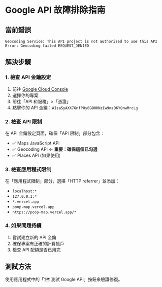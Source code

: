 # Google API 故障排除指南

## 當前錯誤
```
Geocoding Service: This API project is not authorized to use this API
Error: Geocoding failed REQUEST_DENIED
```

## 解決步驟

### 1. 檢查 API 金鑰設定
1. 前往 [Google Cloud Console](https://console.cloud.google.com/)
2. 選擇你的專案
3. 前往「API 和服務」>「憑證」
4. 點擊你的 API 金鑰：`AIzaSyAXX7GnfPOy6GO0HNzIw9mzDKYQnwMrcLg`

### 2. 檢查 API 限制
在 API 金鑰設定頁面，確保「API 限制」部分包含：
- ✅ Maps JavaScript API
- ✅ Geocoding API  ← **重要：確保這個已勾選**
- ✅ Places API (如果使用)

### 3. 檢查應用程式限制
在「應用程式限制」部分，選擇「HTTP referrer」並添加：
- `localhost:*`
- `127.0.0.1:*`
- `*.vercel.app`
- `poop-map.vercel.app`
- `https://poop-map.vercel.app/*`

### 4. 如果問題持續
1. 嘗試建立新的 API 金鑰
2. 確保專案有正確的計費帳戶
3. 檢查 API 配額是否已用完

## 測試方法
使用應用程式中的「🗺️ 測試 Google API」按鈕來驗證修復。
